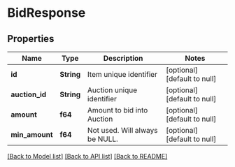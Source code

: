 # BidResponse

## Properties
Name | Type | Description | Notes
------------ | ------------- | ------------- | -------------
**id** | **String** | Item unique identifier | [optional] [default to null]
**auction_id** | **String** | Auction unique identifier | [optional] [default to null]
**amount** | **f64** | Amount to bid into Auction | [optional] [default to null]
**min_amount** | **f64** | Not used. Will always be NULL. | [optional] [default to null]

[[Back to Model list]](../README.md#documentation-for-models) [[Back to API list]](../README.md#documentation-for-api-endpoints) [[Back to README]](../README.md)



